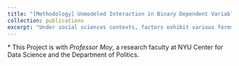 ```yaml
---
title: "[Methodology] Unmodeled Interaction in Binary Dependent Variable Model"
collection: publications
excerpt: "Under social sciences contexts, factors exhibit various forms of correlation, and it's not easy for reseachers to capture the correct relationships. Incorrect model specification can bring unmodeled interactions which further causes bias in estimation and predictions. In this project, We focused on the unmodeled interaction in logistic regression and tried to utilize Neural Networks as a supplementary tool to help to identify the model specification. "
---
```


\* This Project is with _Professor Moy_, a research faculty at NYU Center for Data Science and the Department of Politics. 


 